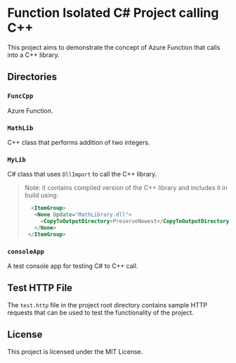 # Function Isolated C# Project calling C++

This project aims to demonstrate the concept of Azure Function that calls into a C++ library.

## Directories

### `FuncCpp`

Azure Function.

### `MathLib`

C++ class that performs addition of two integers.

### `MyLib`

C# class that uses `DllImport` to call the C++ library.

> Note: it contains compiled version of the C++ library and includes it in build using:
> ```xml
>   <ItemGroup>
>    <None Update="MathLibrary.dll">
>      <CopyToOutputDirectory>PreserveNewest</CopyToOutputDirectory>
>    </None>
>  </ItemGroup>

### `consoleApp`

A test console app for testing C# to C++ call.

## Test HTTP File

The `test.http` file in the project root directory contains sample HTTP requests that can be used to test the functionality of the project.

## License

This project is licensed under the MIT License.